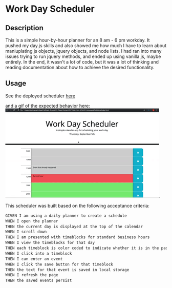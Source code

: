 # Work Day Scheduler

## Description

This is a simple hour-by-hour planner for an 8 am - 6 pm workday. It pushed my day.js skills and also showed me how much I have to learn about maniuplating js objects, jquery objects, and node lists. I had ran into many issues trying to run jquery methods, and ended up using vanilla js, maybe entirely. In the end, it wasn't a lot of code, but it was a lot of thinking and reading documentation about how to achieve the desired functionality.

## Usage

See the deployed scheduler [here](https://prototype1309.github.io/workday-scheduler-/)

and a gif of the expected behavior here: ![updating an event on the scheduler and showing a general overview](./assets/05-third-party-apis-homework-demo.gif).

This scheduler was built based on the following acceptance criteria:

```md
GIVEN I am using a daily planner to create a schedule
WHEN I open the planner
THEN the current day is displayed at the top of the calendar
WHEN I scroll down
THEN I am presented with timeblocks for standard business hours
WHEN I view the timeblocks for that day
THEN each timeblock is color coded to indicate whether it is in the past, present, or future
WHEN I click into a timeblock
THEN I can enter an event
WHEN I click the save button for that timeblock
THEN the text for that event is saved in local storage
WHEN I refresh the page
THEN the saved events persist